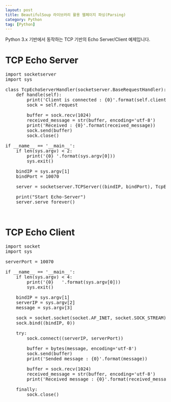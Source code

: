 ```yaml
---
layout: post
title: BeautifulSoup 라이브러리 활용 웹페이지 파싱(Parsing)
category: Python
tag: [Python]
---
```


Python 3.x 기반에서 동작하는 TCP 기반의 Echo Server/Client 예제입니다.

# TCP Echo Server

<pre class="prettyprint">
import socketserver
import sys

class TcpEchoServerHandler(socketserver.BaseRequestHandler):
    def handle(self):
        print('Client is connected : {0}'.format(self.client_address[0]))
        sock = self.request

        buffer = sock.recv(1024)
        received_message = str(buffer, encoding='utf-8')
        print('Received : {0}'.format(received_message))
        sock.send(buffer)
        sock.close()

if __name__ == '__main__':
    if len(sys.argv) < 2:
        print('{0} <Bind IP>'.format(sys.argv[0]))
        sys.exit()

    bindIP = sys.argv[1]
    bindPort = 10070

    server = socketserver.TCPServer((bindIP, bindPort), TcpEchoServerHandler)

    print("Start Echo-Server")
    server.serve_forever()
</pre>

<br>

# TCP Echo Client

<pre class="prettyprint">
import socket
import sys

serverPort = 10070

if __name__ == '__main__':
    if len(sys.argv) < 4:
        print('{0} <BindIP> <Server IP> <Message>'.format(sys.argv[0]))
        sys.exit()

    bindIP = sys.argv[1]
    serverIP = sys.argv[2]
    message = sys.argv[3]

    sock = socket.socket(socket.AF_INET, socket.SOCK_STREAM)
    sock.bind((bindIP, 0))

    try:
        sock.connect((serverIP, serverPort))

        buffer = bytes(message, encoding='utf-8')
        sock.send(buffer)
        print('Sended message : {0}'.format(message))

        buffer = sock.recv(1024)
        received_message = str(buffer, encoding='utf-8')
        print('Received message : {0}'.format(received_message))

    finally:
        sock.close()
</pre>
